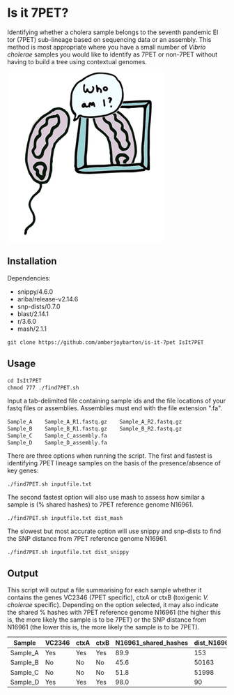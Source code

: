 # Is it 7PET?
Identifying whether a cholera sample belongs to the seventh pandemic El tor (7PET) sub-lineage based on sequencing data or an assembly. This method is most appropriate where you have a small number of _Vibrio cholerae_ samples you would like to identify as 7PET or non-7PET without having to build a tree using contextual genomes.

![Vibrio cholerae wondering if it is 7PET](/AmI7PET.png)

## Installation
Dependencies: 
- snippy/4.6.0
- ariba/release-v2.14.6
- snp-dists/0.7.0
- blast/2.14.1
- r/3.6.0
- mash/2.1.1

```
git clone https://github.com/amberjoybarton/is-it-7pet IsIt7PET
```
## Usage
```
cd IsIt7PET
chmod 777 ./find7PET.sh
```
Input a tab-delimited file containing sample ids and the file locations of your fastq files or assemblies. Assemblies must end with the file extension ".fa".

```
Sample_A    Sample_A_R1.fastq.gz    Sample_A_R2.fastq.gz
Sample_B    Sample_B_R1.fastq.gz    Sample_B_R2.fastq.gz
Sample_C    Sample_C_assembly.fa
Sample_D    Sample_D_assembly.fa
```
There are three options when running the script. The first and fastest is identifying 7PET lineage samples on the basis of the presence/absence of key genes:
```
./find7PET.sh inputfile.txt
```
The second fastest option will also use mash to assess how similar a sample is (% shared hashes) to 7PET reference genome N16961. 

```
./find7PET.sh inputfile.txt dist_mash
```
The slowest but most accurate option will use snippy and snp-dists to find the SNP distance from 7PET reference genome N16961. 

```
./find7PET.sh inputfile.txt dist_snippy
```

## Output
This script will output a file summarising for each sample whether it contains the genes VC2346 (7PET specific), ctxA or ctxB (toxigenic _V. cholerae_ specific). Depending on the option selected, it may also indicate the shared % hashes with 7PET reference genome N16961 (the higher this is, the more likely the sample is to be 7PET) or the SNP distance from N16961 (the lower this is, the more likely the sample is to be 7PET).

| Sample   | VC2346 | ctxA | ctxB  | N16961_shared_hashes | dist_N16961 | Is_7PET |
| -------- | ------ | ---- | ----  |  -------------------- | ---------- | --------|
| Sample_A | Yes | Yes | Yes | 89.9 | 153 | Yes
| Sample_B  | No | No | No | 45.6 | 50163 | No
| Sample_C | No | No | No | 51.8| 51998 | No
| Sample_D  | Yes | Yes | Yes | 98.0 | 90 | Yes
